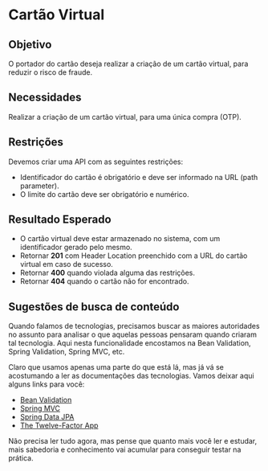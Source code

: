 # Cartão Virtual

## Objetivo

O portador do cartão deseja realizar a criação de um cartão virtual, para reduzir o risco de fraude.

## Necessidades

Realizar a criação de um cartão virtual, para uma única compra (OTP).

## Restrições

Devemos criar uma API com as seguintes restrições:

- Identificador do cartão é obrigatório e deve ser informado na URL (path parameter).
- O limite do cartão deve ser obrigatório e numérico.

## Resultado Esperado

- O cartão virtual deve estar armazenado no sistema, com um identificador gerado pelo mesmo.
- Retornar **201** com Header Location preenchido com a URL do cartão virtual em caso de sucesso.
- Retornar **400** quando violada alguma das restrições.
- Retornar **404** quando o cartão não for encontrado.

## Sugestões de busca de conteúdo

Quando falamos de tecnologias, precisamos buscar as maiores autoridades no assunto para analisar o que aquelas pessoas 
pensaram quando criaram tal tecnologia. Aqui nesta funcionalidade encostamos na Bean Validation, Spring Validation, Spring MVC, etc. 

Claro que usamos apenas uma parte do que está lá, mas já vá se acostumando a ler as documentações das tecnologias. 
Vamos deixar aqui alguns links para você:

* [Bean Validation](https://beanvalidation.org/)
* [Spring MVC](https://docs.spring.io/spring/docs/current/spring-framework-reference/web.html)
* [Spring Data JPA](https://spring.io/projects/spring-data-jpa)
* [The Twelve-Factor App](https://12factor.net/pt_br/)

Não precisa ler tudo agora, mas pense que quanto mais você ler e estudar, mais sabedoria e conhecimento vai acumular para conseguir testar na prática.
